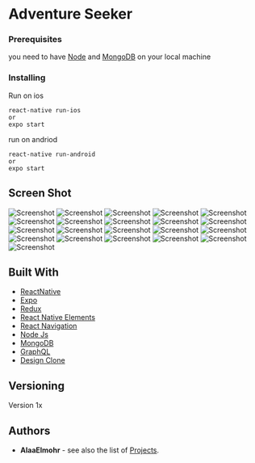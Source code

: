 # Adventure Seeker

### Prerequisites

you need to have [Node](https://nodejs.org/en/) and [MongoDB](https://docs.mongodb.com/manual/installation/) on your local machine

### Installing

Run on ios

```shell
react-native run-ios
or
expo start

```
run on andriod

```shell
react-native run-android
or
expo start
```
## Screen Shot
![Screenshot](Screenshots/1.png)
![Screenshot](Screenshots/2.png)
![Screenshot](Screenshots/3.png)
![Screenshot](Screenshots/4.png)
![Screenshot](Screenshots/5.png)
![Screenshot](Screenshots/6.png)
![Screenshot](Screenshots/7.png)
![Screenshot](Screenshots/8.png)
![Screenshot](Screenshots/9.png)
![Screenshot](Screenshots/10.png)
![Screenshot](Screenshots/11.png)
![Screenshot](Screenshots/12.png)
![Screenshot](Screenshots/13.png)
![Screenshot](Screenshots/14.png)
![Screenshot](Screenshots/15.png)
![Screenshot](Screenshots/16.png)
![Screenshot](Screenshots/17.png)
![Screenshot](Screenshots/18.png)
![Screenshot](Screenshots/19.png)
![Screenshot](Screenshots/20.png)
![Screenshot](Screenshots/21.png)


## Built With

* [ReactNative](https://facebook.github.io/react-native/)
* [Expo](https://expo.io/)
* [Redux](https://redux.js.org)
* [React Native Elements](https://react-native-training.github.io/react-native-elements/docs/0.19.0/getting_started.html)
* [React Navigation](https://reactnavigation.org/)
* [Node Js](https://nodejs.org/en/)
* [MongoDB](https://www.mongodb.com/)
* [GraphQL](https://graphql.org/)
* [Design Clone](https://www.uplabs.com/posts/hash-trails-adventure-travel-app-ios)





## Versioning

Version 1x

## Authors

* **AlaaElmohr** - see also the list of [Projects](https://github.com/AlaaElmohr).

